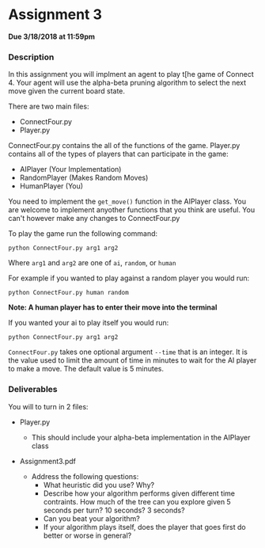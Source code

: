 # Assignment 3

**Due 3/18/2018 at 11:59pm**

### Description

In this assignment you will implment an agent to play t[he game of Connect 4.
Your agent will use the alpha-beta pruning algorithm to select the next move
given the current board state. 

There are two main files:
- ConnectFour.py 
- Player.py

ConnectFour.py contains the all of the functions of the game.
Player.py contains all of the types of players that can participate in the 
game:
- AIPlayer (Your Implementation)
- RandomPlayer (Makes Random Moves)
- HumanPlayer (You)

You need to implement the `get_move()` function in the AIPlayer class. 
You are welcome to implement anyother functions that you think are useful. 
You can't however make any changes to ConnectFour.py

To play the game run the following command:

`python ConnectFour.py arg1 arg2`

Where `arg1` and `arg2` are one of `ai`, `random`, or `human`

For example if you wanted to play against a random player you would run:

`python ConnectFour.py human random`

**Note: A human player has to enter their move into the terminal**

If you wanted your ai to play itself you would run:

`python ConnectFour.py arg1 arg2`

`ConnectFour.py` takes one optional argument `--time` that is an integer. It is
the value used to limit the amount of time in minutes to wait for the AI player
to make a move. The default value is 5 minutes. 

### Deliverables

You will to turn in 2 files:

- Player.py
  - This should include your alpha-beta implementation in the AIPlayer class

- Assignment3.pdf
  - Address the following questions:
    - What heuristic did you use? Why?
    - Describe how your algorithm performs given different time contraints. How much of the tree can you explore given 5 seconds per turn? 10 seconds? 3 seconds? 
    - Can you beat your algorithm?
    - If your algorithm plays itself, does the player that goes first do better or worse in general?

    


